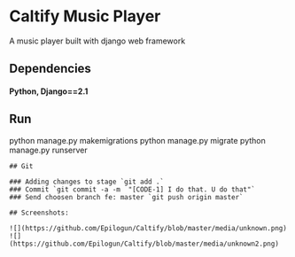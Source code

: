 # Caltify Music Player

A music player built with django web framework

## Dependencies
#### Python, Django==2.1

## Run 

python manage.py makemigrations
python manage.py migrate
python manage.py runserver

```
## Git

### Adding changes to stage `git add .`
### Commit `git commit -a -m  "[CODE-1] I do that. U do that"`
### Send choosen branch fe: master `git push origin master`

## Screenshots:

![](https://github.com/Epilogun/Caltify/blob/master/media/unknown.png)
![](https://github.com/Epilogun/Caltify/blob/master/media/unknown2.png)
